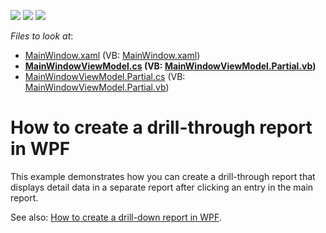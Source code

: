 <!-- default badges list -->
![](https://img.shields.io/endpoint?url=https://codecentral.devexpress.com/api/v1/VersionRange/128599444/11.2.5%2B)
[![](https://img.shields.io/badge/Open_in_DevExpress_Support_Center-FF7200?style=flat-square&logo=DevExpress&logoColor=white)](https://supportcenter.devexpress.com/ticket/details/E3357)
[![](https://img.shields.io/badge/📖_How_to_use_DevExpress_Examples-e9f6fc?style=flat-square)](https://docs.devexpress.com/GeneralInformation/403183)
<!-- default badges end -->
<!-- default file list -->
*Files to look at*:

* [MainWindow.xaml](./CS/Viewer/MainWindow.xaml) (VB: [MainWindow.xaml](./VB/Viewer/MainWindow.xaml))
* **[MainWindowViewModel.cs](./CS/Viewer/MainWindowViewModel.cs) (VB: [MainWindowViewModel.Partial.vb](./VB/Viewer/MainWindowViewModel.Partial.vb))**
* [MainWindowViewModel.Partial.cs](./CS/Viewer/MainWindowViewModel.Partial.cs) (VB: [MainWindowViewModel.Partial.vb](./VB/Viewer/MainWindowViewModel.Partial.vb))
<!-- default file list end -->
# How to create a drill-through report in WPF


<p>This example demonstrates how you can create a drill-through report that displays detail data in a separate report after clicking an entry in the main report.</p><p>See also: <a href="https://www.devexpress.com/Support/Center/p/E3110">How to create a drill-down report in WPF</a>.</p>

<br/>


